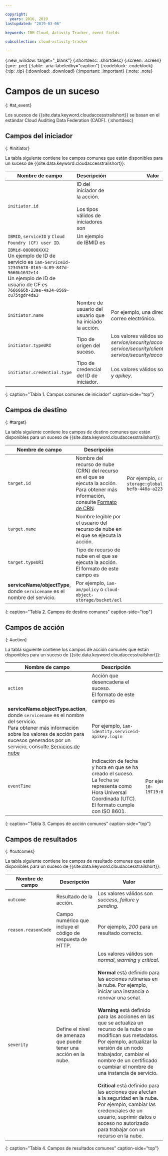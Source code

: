 ```yaml
---

copyright:
  years: 2016, 2019
lastupdated: "2019-03-06"

keywords: IBM Cloud, Activity Tracker, event fields

subcollection: cloud-activity-tracker

---
```


{:new_window: target="_blank"}
{:shortdesc: .shortdesc}
{:screen: .screen}
{:pre: .pre}
{:table: .aria-labeledby="caption"}
{:codeblock: .codeblock}
{:tip: .tip}
{:download: .download}
{:important: .important}
{:note: .note}



# Campos de un suceso
{: #at_event}

Los sucesos de {{site.data.keyword.cloudaccesstrailshort}} se basan en el estándar Cloud Auditing Data Federation (CADF). 
{:shortdesc}

## Campos del iniciador
{: #initiator}

La tabla siguiente contiene los campos comunes que están disponibles para un suceso de {{site.data.keyword.cloudaccesstrailshort}}:

| Nombre de campo | Descripción | Valor |
|------------|-------------|-------|
| `initiator.id` | ID del iniciador de la acción. </br></br>Los tipos válidos de iniciadores son
`IBMID`, `serviceID` y `Cloud Foundry (CF) user ID`. | Un ejemplo de IBMID es
`IBMid-000000XXX2` </br>Un ejemplo de ID de servicio es `iam-ServiceId-12345678-0165-4c89-847d-9660b1632e14` </br>Un ejemplo de ID de usuario de CF es `7666666b-23ae-4a34-8569-cu75tgdr4da3` |
| `initiator.name` | Nombre de usuario del usuario que ha iniciado la acción. | Por ejemplo, una dirección de correo electrónico. |
| `initiator.typeURI` | Tipo de origen del suceso. | Los valores válidos son *service/security/account/user*, *service/security/clientid* y *service/security/account/serviceid*. |
| `initiator.credential.type` | Tipo de credencial del ID de iniciador. | Los valores válidos son *user*, *token* y *apikey*. |
{: caption="Tabla 1. Campos comunes de iniciador" caption-side="top"} 

  

## Campos de destino
{: #target}

La tabla siguiente contiene los campos de destino comunes que están disponibles para un suceso de {{site.data.keyword.cloudaccesstrailshort}}:

| Nombre de campo | Descripción | Valor |
|------------|-------------|-------|
| `target.id` | Nombre del recurso de nube (CRN) del recurso en el que se ejecuta la acción. </br>Para obtener más información, consulte [Formato de CRN](/docs/overview?topic=overview-format-crn#format). | Por ejemplo, `crn:v1:bluemix:public:cloud-object-storage:global:a/12345678e6232019c6567c9123456789:fr56et47-befb-440a-a223c-12345678dae1:bucket:bucket1` |
| `target.name` | Nombre legible por el usuario del recurso de nube en el que se ejecuta la acción. |  |
| `target.typeURI` | Tipo de recurso de nube en el que se ejecuta la acción. </br>El formato de este campo es
**serviceName/objectType**, donde `servicename` es el nombre del servicio. | Por ejemplo, `iam-am/policy` o `cloud-object-storage/bucket/acl` |
{: caption="Tabla 2. Campos de destino comunes" caption-side="top"} 


 
## Campos de acción
{: #action}

La tabla siguiente contiene los campos de acción comunes que están disponibles para un suceso de {{site.data.keyword.cloudaccesstrailshort}}:

| Nombre de campo | Descripción | Valor |
|------------|-------------|-------|
| `action` | Acción que desencadena el suceso. </br>El formato de este campo es
**serviceName.objectType.action**, donde `servicename` es el nombre del servicio. </br>Para obtener más información sobre los valores de acción para sucesos generados por un servicio, consulte <a href="/docs/services/cloud-activity-tracker?topic=cloud-activity-tracker-cloud_services#cloud_services">Servicios de nube</a> | Por ejemplo, `iam-identity.serviceid-apikey.login` |
| `eventTime` | Indicación de fecha y hora en que se ha creado el suceso. </br>La fecha se representa como Hora Universal Coordinada (UTC). </br>El formato cumple con ISO 8601. | Por ejemplo, `2017-10-19T19:07:50.32+0000` |
{: caption="Tabla 3. Campos de acción comunes" caption-side="top"} 



## Campos de resultados
{: #outcomes}

La tabla siguiente contiene los campos de resultado comunes que están disponibles para un suceso de {{site.data.keyword.cloudaccesstrailshort}}:

| Nombre de campo | Descripción | Valor |
|------------|-------------|-------|
| `outcome` | Resultado de la acción. | Los valores válidos son *success*, *failure* y *pending*. |
| `reason.reasonCode` | Campo numérico que incluye el código de respuesta de HTTP. | Por ejemplo, *200* para un resultado correcto. |
| `severity` | Define el nivel de amenaza que puede tener una acción en la nube. | Los valores válidos son *normal*, *warning* y *critical*. </br></br>**Normal** está definido para las acciones rutinarias en la nube. Por ejemplo, iniciar una instancia o renovar una señal. </br></br>**Warning** está definido para las acciones en las que se actualiza un recurso de la nube o se modifican sus metadatos. Por ejemplo, actualizar la versión de un nodo trabajador, cambiar el nombre de un certificado o cambiar el nombre de una instancia de servicio. </br></br>**Critical** está definido para las acciones que afectan a la seguridad en la nube. Por ejemplo, cambiar las credenciales de un usuario, suprimir datos o acceso no autorizado para trabajar con un recurso en la nube. |
{: caption="Tabla 4. Campos de resultados comunes" caption-side="top"} 


